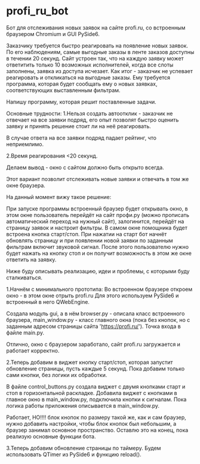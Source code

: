 # profi_ru_bot
Бот для отслеживания новых заявок на сайте profi.ru, со встроенным браузером Chromium и GUI PySide6.

Заказчику требуется быстро реагировать на появление новых заявок.
По его наблюдениям, самые выгодные заказы в ленте заказов доступны в течении 20 секунд. Сайт устроен так, что на каждую заявку может ответитить только 10
возможных исполнителей, когда все слоты заполнены, заявка из доступа исчезает.
Как итог - заказчик не успевает реагировать и откликаться на выгодные заказы.
Ему требуется программа, которая будет сообщать ему о новых заявках, соответствующих выставленным фильтрам.

Напишу программу, которая решит поставленные задачи.

Основные трудности:
1.Нельзя создать автоотклик - заказчик не отвечает на все заявки подряд, его опыт позволят быстро оценить заявку и принять решение стоит ли на неё реагировать.

В случае ответа на все заявки подряд падает рейтинг, что неприемлимо.

2.Время реагирования <20 секунд.

Делаем вывод - окно с сайтом должно быть открыто всегда.

Этот вариант позволит отслеживать новые заявки и отвечать в том же окне браузера.

На данный момент вижу такое решение:

При запуске программы встроенный браузер будет открывать окно,
в этом окне пользователь перейдёт на сайт профи.ру (можно прописать автоматический переход на нужный сайт), залогинится, перейдёт на страницу заявок и настроит фильтры.
В самом окне помощника будет встроена кнопка старт/стоп.
При нажатии на старт бот начнёт обновлять страницу и при появлении новой заявки по заданным фильтрам включит звуковой сигнал.
После этого пользователю нужно будет нажать на кнопку стоп и он получит возможность в этом же окне ответить на заявку.

Ниже буду описывать реализацию, идеи и проблемы, с которыми буду сталкиваться.

1.Начнём с минимального прототипа:
Во встроенном браузере откроем окно - в этом окне отрыть profi.ru
Для этого используем PySide6 и встроенный в него QWebEngine.

Создала модуль gui, а в нём browser.py - описала класс встроенного браузера,
main_window.py - класс главного окна (пока без кнопок, но с заданным адресом
страницы сайта 'https://profi.ru/').
Точка входа в файле main.py.

Отлично, окно с браузером заработало, сайт profi.ru загружается и работает корректно.

2.Теперь добавим в виджет кнопку старт/стоп, которая запустит обновление страницы, пусть каждые 5 секунд.
Пока добавим только сами кнопки, без логики их обработки.

В файле control_buttons.py создала виджет с двумя кнопками старт и стоп в горизонтальной раскладке.
Добавила виджет с кнопками в главное окно в main_window.py, подключила кнопки к сигналам.
Пока логика работы приложения описывается в main_window.py.

Работает, НО!!!! блок кнопок по размеру такой же, как и сам браузер, нужно добавить настройки, чтобы блок кнопок был небольшим, а браузер занимал основное пространство. Оставлю это на конец, пока реализую основные функции бота.


3.Теперь добавим обновление страницы по таймеру.
Будем использовать QTimer из PySide6 и функцию reload().
